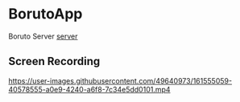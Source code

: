 # BorutoApp
Boruto Server [server](https://github.com/arifahmadalfian/boruto_server)

## Screen Recording
https://user-images.githubusercontent.com/49640973/161555059-40578555-a0e9-4240-a6f8-7c34e5dd0101.mp4

